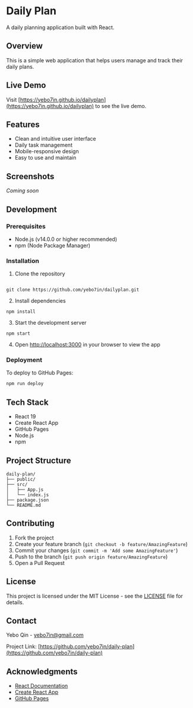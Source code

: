 # Daily Plan

A daily planning application built with React.

## Overview

This is a simple web application that helps users manage and track their daily plans.

## Live Demo

Visit [https://yebo7in.github.io/dailyplan](https://yebo7in.github.io/dailyplan) to see the live demo.

## Features

- Clean and intuitive user interface
- Daily task management
- Mobile-responsive design
- Easy to use and maintain

## Screenshots

_Coming soon_

## Development

### Prerequisites

- Node.js (v14.0.0 or higher recommended)
- npm (Node Package Manager)

### Installation

1. Clone the repository
```

git clone https://github.com/yebo7in/dailyplan.git
```


2. Install dependencies
```
npm install
```

3. Start the development server
```
npm start
```

4. Open [http://localhost:3000](http://localhost:3000) in your browser to view the app

### Deployment

To deploy to GitHub Pages:
```bash
npm run deploy
```

## Tech Stack

- React 19
- Create React App
- GitHub Pages
- Node.js
- npm

## Project Structure

```
daily-plan/
├── public/
├── src/
│   ├── App.js
│   └── index.js
├── package.json
└── README.md
```

## Contributing

1. Fork the project
2. Create your feature branch (`git checkout -b feature/AmazingFeature`)
3. Commit your changes (`git commit -m 'Add some AmazingFeature'`)
4. Push to the branch (`git push origin feature/AmazingFeature`)
5. Open a Pull Request

## License

This project is licensed under the MIT License - see the [LICENSE](LICENSE) file for details.

## Contact

Yebo Qin - [yebo7in@gmail.com](mailto:yebo7in@gmail.com)

Project Link: [https://github.com/yebo7in/daily-plan](https://github.com/yebo7in/daily-plan)

## Acknowledgments

- [React Documentation](https://reactjs.org/)
- [Create React App](https://create-react-app.dev/)
- [GitHub Pages](https://pages.github.com/)
```


